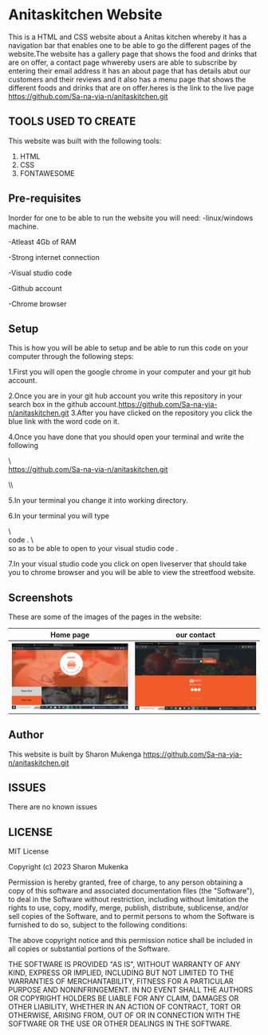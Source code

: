 # Anitaskitchen Website
This is a HTML and CSS website about a Anitas kitchen whereby it has a navigation bar that enables one to be able to go the different pages of the website.The website has a gallery page that shows the food and drinks that are on offer, a contact page whwereby users are able to subscribe by entering their email address it has an about page that has details abut our customers and their reviews and it also has a menu page that shows the different foods and drinks that are on offer.heres is the link to the live page  https://github.com/Sa-na-yia-n/anitaskitchen.git

## TOOLS USED TO CREATE
This website was built with the following tools:
<ol type="1" >
<li>HTML</li>
<li>CSS</li>
<li>FONTAWESOME</li>
</ol>

## Pre-requisites
Inorder for one to be able to run the website  you will need:
-linux/windows machine.

-Atleast 4Gb of RAM

-Strong internet connection

-Visual studio code

-Github account

-Chrome browser

## Setup
This is how you will be able to setup and be able to run this code on your computer through the following steps:

1.First you will open the google chrome in your computer and your git hub account.

2.Once you are in your git hub account you write this repository   in your search box in the github account.https://github.com/Sa-na-yia-n/anitaskitchen.git
3.After you have clicked on the repository you click the blue link with the word code on it.

4.Once you have done that you should open your terminal and write the following

\\\
https://github.com/Sa-na-yia-n/anitaskitchen.git

\\\

5.In your terminal you change it into working directory.

6.In your terminal you will type

\\\
code .
\\\
so as to be able to open to your visual studio code .

7.In your visual studio code you click on open liveserver that should take you to chrome browser and you will be able to view the streetfood website.

## Screenshots 
These are some of the images of the pages in the website:

| Home page                                        | our contact                                          |
| -------------------------------------------------| ---------------------------------------------------- |
|  ![home](./images/contact.png)                      | ![contact](./images/home.png)                     |


## Author
This website is built by Sharon Mukenga https://github.com/Sa-na-yia-n/anitaskitchen.git

## ISSUES
There are no known issues

## LICENSE
MIT License

Copyright (c) 2023 Sharon Mukenka

Permission is hereby granted, free of charge, to any person obtaining a copy
of this software and associated documentation files (the "Software"), to deal
in the Software without restriction, including without limitation the rights
to use, copy, modify, merge, publish, distribute, sublicense, and/or sell
copies of the Software, and to permit persons to whom the Software is
furnished to do so, subject to the following conditions:

The above copyright notice and this permission notice shall be included in all
copies or substantial portions of the Software.

THE SOFTWARE IS PROVIDED "AS IS", WITHOUT WARRANTY OF ANY KIND, EXPRESS OR
IMPLIED, INCLUDING BUT NOT LIMITED TO THE WARRANTIES OF MERCHANTABILITY,
FITNESS FOR A PARTICULAR PURPOSE AND NONINFRINGEMENT. IN NO EVENT SHALL THE
AUTHORS OR COPYRIGHT HOLDERS BE LIABLE FOR ANY CLAIM, DAMAGES OR OTHER
LIABILITY, WHETHER IN AN ACTION OF CONTRACT, TORT OR OTHERWISE, ARISING FROM,
OUT OF OR IN CONNECTION WITH THE SOFTWARE OR THE USE OR OTHER DEALINGS IN THE
SOFTWARE.






